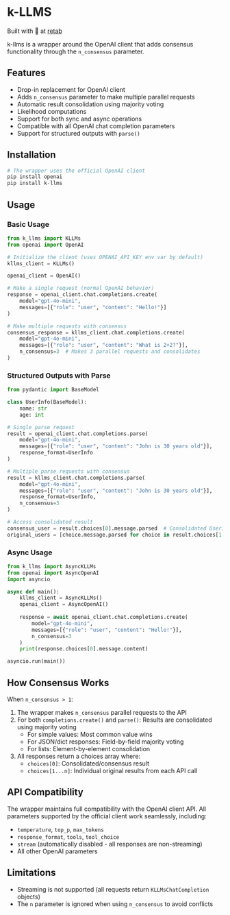 # k-LLMS

Built with 🩷 at [retab](https://retab.com)

k-llms is a wrapper around the OpenAI client that adds consensus functionality through the `n_consensus` parameter.

## Features

- Drop-in replacement for OpenAI client
- Adds `n_consensus` parameter to make multiple parallel requests
- Automatic result consolidation using majority voting
- Likelihood computations
- Support for both sync and async operations
- Compatible with all OpenAI chat completion parameters
- Support for structured outputs with `parse()`

## Installation

```python
# The wrapper uses the official OpenAI client
pip install openai
pip install k-llms
```

## Usage

### Basic Usage

```python
from k_llms import KLLMs
from openai import OpenAI

# Initialize the client (uses OPENAI_API_KEY env var by default)
kllms_client = KLLMs()

openai_client = OpenAI()

# Make a single request (normal OpenAI behavior)
response = openai_client.chat.completions.create(
    model="gpt-4o-mini",
    messages=[{"role": "user", "content": "Hello!"}]
)

# Make multiple requests with consensus
consensus_response = kllms_client.chat.completions.create(
    model="gpt-4o-mini",
    messages=[{"role": "user", "content": "What is 2+2?"}],
    n_consensus=3  # Makes 3 parallel requests and consolidates
)
```

### Structured Outputs with Parse

```python
from pydantic import BaseModel

class UserInfo(BaseModel):
    name: str
    age: int

# Single parse request
result = openai_client.chat.completions.parse(
    model="gpt-4o-mini",
    messages=[{"role": "user", "content": "John is 30 years old"}],
    response_format=UserInfo
)

# Multiple parse requests with consensus
result = kllms_client.chat.completions.parse(
    model="gpt-4o-mini",
    messages=[{"role": "user", "content": "John is 30 years old"}],
    response_format=UserInfo,
    n_consensus=3
)

# Access consolidated result
consensus_user = result.choices[0].message.parsed  # Consolidated UserInfo object
original_users = [choice.message.parsed for choice in result.choices[1:]]  # Original results
```

### Async Usage

```python
from k_llms import AsyncKLLMs
from openai import AsyncOpenAI
import asyncio

async def main():
    kllms_client = AsyncKLLMs()
    openai_client = AsyncOpenAI()
    
    response = await openai_client.chat.completions.create(
        model="gpt-4o-mini",
        messages=[{"role": "user", "content": "Hello!"}],
        n_consensus=3
    )
    print(response.choices[0].message.content)

asyncio.run(main())
```

## How Consensus Works

When `n_consensus > 1`:

1. The wrapper makes `n_consensus` parallel requests to the API
2. For both `completions.create()` and `parse()`: Results are consolidated using majority voting
   - For simple values: Most common value wins
   - For JSON/dict responses: Field-by-field majority voting
   - For lists: Element-by-element consolidation
3. All responses return a choices array where:
   - `choices[0]`: Consolidated/consensus result
   - `choices[1...n]`: Individual original results from each API call

## API Compatibility

The wrapper maintains full compatibility with the OpenAI client API. All parameters supported by the official client work seamlessly, including:

- `temperature`, `top_p`, `max_tokens`
- `response_format`, `tools`, `tool_choice`
- `stream` (automatically disabled - all responses are non-streaming)
- All other OpenAI parameters

## Limitations

- Streaming is not supported (all requests return `KLLMsChatCompletion` objects)
- The `n` parameter is ignored when using `n_consensus` to avoid conflicts